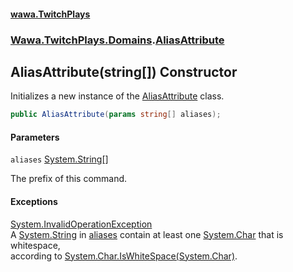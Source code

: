#### [wawa.TwitchPlays](index.md 'index')
### [Wawa.TwitchPlays.Domains](Wawa.TwitchPlays.Domains.md 'Wawa.TwitchPlays.Domains').[AliasAttribute](AliasAttribute.md 'Wawa.TwitchPlays.Domains.AliasAttribute')

## AliasAttribute(string[]) Constructor

Initializes a new instance of the [AliasAttribute](AliasAttribute.md 'Wawa.TwitchPlays.Domains.AliasAttribute') class.

```csharp
public AliasAttribute(params string[] aliases);
```
#### Parameters

<a name='Wawa.TwitchPlays.Domains.AliasAttribute.AliasAttribute(string[]).aliases'></a>

`aliases` [System.String](https://docs.microsoft.com/en-us/dotnet/api/System.String 'System.String')[[]](https://docs.microsoft.com/en-us/dotnet/api/System.Array 'System.Array')

The prefix of this command.

#### Exceptions

[System.InvalidOperationException](https://docs.microsoft.com/en-us/dotnet/api/System.InvalidOperationException 'System.InvalidOperationException')  
A [System.String](https://docs.microsoft.com/en-us/dotnet/api/System.String 'System.String') in [aliases](AliasAttribute..ctor(String[]).md#Wawa.TwitchPlays.Domains.AliasAttribute.AliasAttribute(string[]).aliases 'Wawa.TwitchPlays.Domains.AliasAttribute.AliasAttribute(string[]).aliases') contain at least one [System.Char](https://docs.microsoft.com/en-us/dotnet/api/System.Char 'System.Char') that is whitespace,  
according to [System.Char.IsWhiteSpace(System.Char)](https://docs.microsoft.com/en-us/dotnet/api/System.Char.IsWhiteSpace#System_Char_IsWhiteSpace_System_Char_ 'System.Char.IsWhiteSpace(System.Char)').